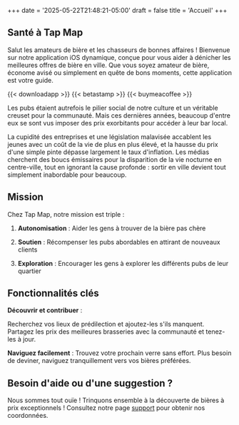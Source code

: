 +++
date = '2025-05-22T21:48:21-05:00'
draft = false
title = 'Accueil'
+++

## Santé à Tap Map ##
Salut les amateurs de bière et les chasseurs de bonnes affaires ! Bienvenue sur notre application iOS dynamique, conçue pour vous aider à dénicher les meilleures offres de bière en ville. Que vous soyez amateur de bière, économe avisé ou simplement en quête de bons moments, cette application est votre guide.

{{< downloadapp >}}
{{< betastamp >}}
{{< buymeacoffee >}}

Les pubs étaient autrefois le pilier social de notre culture et un véritable creuset pour la communauté. Mais ces dernières années, beaucoup d'entre eux se sont vus imposer des prix exorbitants pour accéder à leur bar local.

La cupidité des entreprises et une législation malavisée accablent les jeunes avec un coût de la vie de plus en plus élevé, et la hausse du prix d'une simple pinte dépasse largement le taux d'inflation. Les médias cherchent des boucs émissaires pour la disparition de la vie nocturne en centre-ville, tout en ignorant la cause profonde : sortir en ville devient tout simplement inabordable pour beaucoup.

## Mission ##
Chez Tap Map, notre mission est triple :

1. **Autonomisation** : Aider les gens à trouver de la bière pas chère

2. **Soutien** : Récompenser les pubs abordables en attirant de nouveaux clients

3. **Exploration** : Encourager les gens à explorer les différents pubs de leur quartier

## Fonctionnalités clés ##

**Découvrir et contribuer** :

Recherchez vos lieux de prédilection et ajoutez-les s'ils manquent. Partagez les prix des meilleures brasseries avec la communauté et tenez-les à jour.

**Naviguez facilement** : Trouvez votre prochain verre sans effort. Plus besoin de deviner, naviguez tranquillement vers vos bières préférées.

## Besoin d'aide ou d'une suggestion ? ##
Nous sommes tout ouïe ! Trinquons ensemble à la découverte de bières à prix exceptionnels ! Consultez notre page [support](./support) pour obtenir nos coordonnées.
